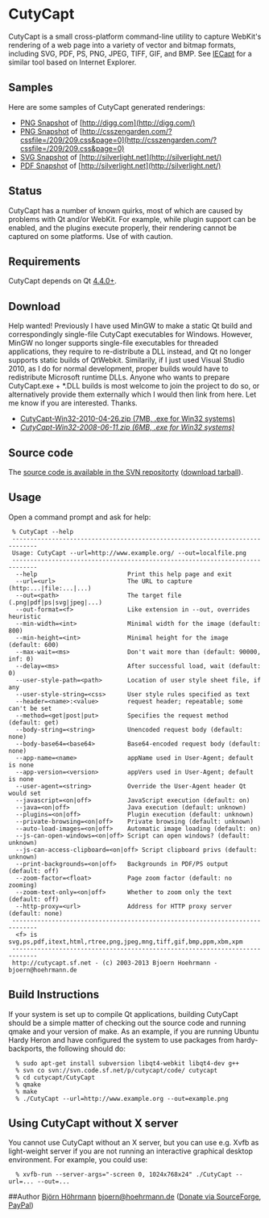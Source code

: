 # CutyCapt

CutyCapt is a small cross-platform command-line utility to capture WebKit's rendering of a web page into a variety of vector and bitmap formats, including SVG, PDF, PS, PNG, JPEG, TIFF, GIF, and BMP. See [IECapt](http://iecapt.sourceforge.net/) for a similar tool based on Internet Explorer.

## Samples

Here are some samples of CutyCapt generated renderings:

- [PNG Snapshot](http://cutycapt.sourceforge.net/digg.png) of [http://digg.com](http://digg.com/)
- [PNG Snapshot](http://cutycapt.sourceforge.net/css-co-ltd.png) of [http://csszengarden.com/?cssfile=/209/209.css&page=0](http://csszengarden.com/?cssfile=/209/209.css&page=0)
- [SVG Snapshot](http://cutycapt.sourceforge.net/silverlight.net.svgz) of [http://silverlight.net](http://silverlight.net/)
- [PDF Snapshot](http://cutycapt.sourceforge.net/silverlight.net.pdf) of [http://silverlight.net](http://silverlight.net/)

## Status

CutyCapt has a number of known quirks, most of which are caused by problems with Qt and/or WebKit. For example, while plugin support can be enabled, and the plugins execute properly, their rendering cannot be captured on some platforms. Use of with caution.

## Requirements

CutyCapt depends on Qt [4.4.0+](http://www.qtsoftware.com/).

## Download

Help wanted! Previously I have used MinGW to make a static Qt build and correspondingly single-file CutyCapt executables for Windows. However, MinGW no longer supports single-file executables for threaded applications, they require to re-distribute a DLL instead, and Qt no longer supports static builds of QtWebkit. Similarily, if I just used Visual Studio 2010, as I do for normal development, proper builds would have to redistribute Microsoft runtime DLLs. Anyone who wants to prepare CutyCapt.exe + *.DLL builds is most welcome to join the project to do so, or alternatively provide them externally which I would then link from here. Let me know if you are interested. Thanks.

- [CutyCapt-Win32-2010-04-26.zip (7MB, .exe for Win32 systems)](http://downloads.sourceforge.net/cutycapt/CutyCapt-Win32-2010-04-26.zip)
- *[CutyCapt-Win32-2008-06-11.zip (6MB, .exe for Win32 systems)](http://downloads.sourceforge.net/cutycapt/CutyCapt-Win32-2008-06-11.zip)*

## Source code

The [source code is available in the SVN repositorty](http://sourceforge.net/p/cutycapt/code/HEAD/tree/CutyCapt/) ([download tarball](http://sourceforge.net/p/cutycapt/code/HEAD/tarball?path=/CutyCapt)).

## Usage

Open a command prompt and ask for help:

```
 % CutyCapt --help
 -----------------------------------------------------------------------------
 Usage: CutyCapt --url=http://www.example.org/ --out=localfile.png            
 -----------------------------------------------------------------------------
  --help                         Print this help page and exit                
  --url=<url>                    The URL to capture (http:...|file:...|...)   
  --out=<path>                   The target file (.png|pdf|ps|svg|jpeg|...)   
  --out-format=<f>               Like extension in --out, overrides heuristic 
  --min-width=<int>              Minimal width for the image (default: 800)   
  --min-height=<int>             Minimal height for the image (default: 600)  
  --max-wait=<ms>                Don't wait more than (default: 90000, inf: 0)
  --delay=<ms>                   After successful load, wait (default: 0)     
  --user-style-path=<path>       Location of user style sheet file, if any    
  --user-style-string=<css>      User style rules specified as text           
  --header=<name>:<value>        request header; repeatable; some can't be set
  --method=<get|post|put>        Specifies the request method (default: get)  
  --body-string=<string>         Unencoded request body (default: none)       
  --body-base64=<base64>         Base64-encoded request body (default: none)  
  --app-name=<name>              appName used in User-Agent; default is none  
  --app-version=<version>        appVers used in User-Agent; default is none  
  --user-agent=<string>          Override the User-Agent header Qt would set  
  --javascript=<on|off>          JavaScript execution (default: on)           
  --java=<on|off>                Java execution (default: unknown)            
  --plugins=<on|off>             Plugin execution (default: unknown)          
  --private-browsing=<on|off>    Private browsing (default: unknown)          
  --auto-load-images=<on|off>    Automatic image loading (default: on)        
  --js-can-open-windows=<on|off> Script can open windows? (default: unknown)  
  --js-can-access-clipboard=<on|off> Script clipboard privs (default: unknown)
  --print-backgrounds=<on|off>   Backgrounds in PDF/PS output (default: off)  
  --zoom-factor=<float>          Page zoom factor (default: no zooming)       
  --zoom-text-only=<on|off>      Whether to zoom only the text (default: off) 
  --http-proxy=<url>             Address for HTTP proxy server (default: none)
 -----------------------------------------------------------------------------
  <f> is svg,ps,pdf,itext,html,rtree,png,jpeg,mng,tiff,gif,bmp,ppm,xbm,xpm    
 -----------------------------------------------------------------------------
 http://cutycapt.sf.net - (c) 2003-2013 Bjoern Hoehrmann - bjoern@hoehrmann.de
 ```
 
## Build Instructions

If your system is set up to compile Qt applications, building CutyCapt should be a simple matter of checking out the source code and running qmake and your version of make. As an example, if you are running Ubuntu Hardy Heron and have configured the system to use packages from hardy-backports, the following should do:

```
  % sudo apt-get install subversion libqt4-webkit libqt4-dev g++
  % svn co svn://svn.code.sf.net/p/cutycapt/code/ cutycapt
  % cd cutycapt/CutyCapt
  % qmake
  % make
  % ./CutyCapt --url=http://www.example.org --out=example.png
```

## Using CutyCapt without X server

You cannot use CutyCapt without an X server, but you can use e.g. Xvfb as light-weight server if you are not running an interactive graphical desktop environment. For example, you could use:

```
  % xvfb-run --server-args="-screen 0, 1024x768x24" ./CutyCapt --url=... --out=...
```
  
##Author
[Björn Höhrmann](http://bjoern.hoehrmann.de) [bjoern@hoehrmann.de](mailto:bjoern@hoehrmann.de) ([Donate via SourceForge](http://sourceforge.net/donate/index.php?user_id=188003), [PayPal](https://www.paypal.com/cgi-bin/webscr?cmd=_xclick&amp;business=bjoern@hoehrmann.de&amp;item_name=Support+Bjoern+Hoehrmann))
